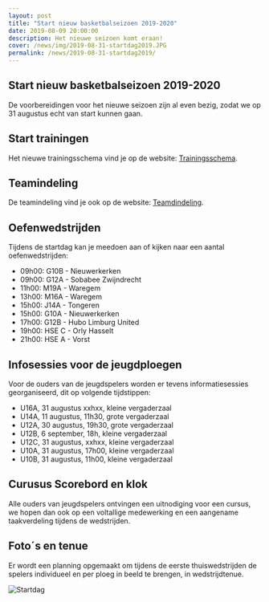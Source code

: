 ```yaml
---
layout: post
title: "Start nieuw basketbalseizoen 2019-2020"
date: 2019-08-09 20:00:00
description: Het nieuwe seizoen komt eraan!
cover: /news/img/2019-08-31-startdag2019.JPG
permalink: /news/2019-08-31-startdag2019/
---
```


## Start nieuw basketbalseizoen 2019-2020

De voorbereidingen voor het nieuwe seizoen zijn al even bezig, zodat we op 31 augustus echt van start kunnen gaan.

## Start trainingen

Het nieuwe trainingsschema vind je op de website: [Trainingsschema](http://www.basketlummen.be/training).

## Teamindeling

De teamindeling vind je ook op de website: [Teamdindeling](http://www.basketlummen.be/).

## Oefenwedstrijden

Tijdens de startdag kan je meedoen aan of kijken naar een aantal oefenwedstrijden:

- 09h00:  G10B - Nieuwerkerken
- 09h00:  G12A - Sobabee Zwijndrecht
- 11h00:  M19A - Waregem
- 13h00:  M16A - Waregem
- 15h00:  J14A - Tongeren
- 15h00:  G10A - Nieuwerkerken
- 17h00:  G12B - Hubo Limburg United
- 19h00:  HSE C - Orly Hasselt
- 21h00:  HSE A - Vorst

## Infosessies voor de jeugdploegen

Voor de ouders van de jeugdspelers worden er tevens informatiesessies georganiseerd, dit op volgende tijdstippen:

- U16A, 31 augustus xxhxx, kleine vergaderzaal
- U14A, 11 augustus, 11h30, grote vergaderzaal
- U12A, 30 augustus, 19h30, grote vergaderzaal
- U12B, 6 september, 18h, kleine vergaderzaal
- U12C, 31 augustus, xxhxx, kleine vergaderzaal
- U10A, 31 augustus, 17h00, kleine vergaderzaal
- U10B, 31 augustus, 11h00, kleine vergaderzaal

## Curusus Scorebord en klok

Alle ouders van jeugdspelers ontvingen een uitnodiging voor een cursus, we hopen dan ook op een voltallige medewerking en een aangename taakverdeling tijdens de wedstrijden.

## Foto´s en tenue

Er wordt een planning opgemaakt om tijdens de eerste thuiswedstrijden de spelers individueel en per ploeg in beeld te brengen, in wedstrijdtenue.

![Startdag](/news/img/2019-08-31-startdag2019b.jpg)


